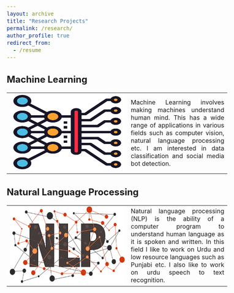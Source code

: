 ```yaml
---
layout: archive
title: "Research Projects"
permalink: /research/
author_profile: true
redirect_from:
  - /resume
---
```


<style type="text/css"> 
  
  body{ font-size: 12pt; width:1200px; text-align: justify;} 
  table, tr, td {
    border: none;
    font-size: 12pt;}
  .table td, .table th {
        font-size: 12px;
    }
</style> 

Machine Learning
-----

<table border="0" cellpadding="0">
 <tr>
    <td style="width:300px; height:200px"> <img src="/images/dl.png" alt="Machine Learning" style="height: 200px; width:300px;"/> </td>
    <td style="font-sieze:12px">Machine Learning involves making machines understand human mind. This has a wide range of applications in various fields such as computer vision, natural language processing etc. I am interested in data classification and social media bot detection.</td>
 </tr>
</table>

Natural Language Processing
-----

<table border="0" cellpadding="0">
 <tr>
    <td style="width:300px; height:200px"> <img src="/images/nlp.jpg" alt="Natural Language Processing" style="height: 200px; width:300px;"/> </td>
    <td style="font-sieze:12px">Natural language processing (NLP) is the ability of a computer program to understand human language as it is spoken and written. In this field I like to work on Urdu and low resource languages such as Punjabi etc. I also like to work on urdu speech to text recognition.</td>
 </tr>
</table>
